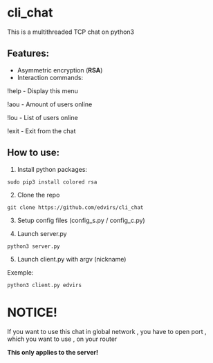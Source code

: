 # cli_chat
This is a multithreaded TCP chat on python3

## Features:

* Asymmetric encryption (**RSA**)
* Interaction commands:
    
> 
 !help - Display this menu
>    
 !aou - Amount of users online
>    
 !lou - List of users online
>   
 !exit - Exit from the chat
 


## How to use:
1. Install python packages:

 `sudo pip3 install colored rsa`

2. Clone the repo

 `git clone https://github.com/edvirs/cli_chat`

3. Setup config files (config\_s.py / config_c.py)

4. Launch server.py 

 `python3 server.py`

5. Launch client.py with argv (nickname)
    
 Exemple:

 `python3 client.py edvirs`



# NOTICE!
If you want to use this chat in global network , you have to open port , which you want to use , on your router

**This only applies to the server!**
